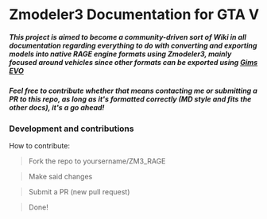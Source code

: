 # Zmodeler3 Documentation for GTA V


##### This project is aimed to become a community-driven sort of Wiki in all documentation regarding everything to do with converting and exporting models into native RAGE engine formats using Zmodeler3, mainly focused around vehicles since other formats can be exported using [Gims EVO](https://www.gta5-mods.com/tools/gims-evo-with-gta-v-support) 
##### Feel free to contribute whether that means contacting me or submitting a PR to this repo, as long as it's formatted correctly (MD style and fits the other docs), it's a go ahead!


### Development and contributions
How to contribute:
>Fork the repo to yoursername/ZM3_RAGE

>Make said changes

>Submit a PR (new pull request)

>Done!
